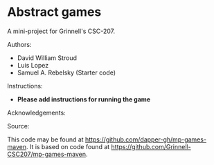 # Abstract games

A mini-project for Grinnell's CSC-207.

Authors:

* David William Stroud
* Luis Lopez
* Samuel A. Rebelsky (Starter code)

Instructions:

* **Please add instructions for running the game**

Acknowledgements:

Source:

This code may be found at <https://github.com/dapper-gh/mp-games-maven>.
It is based on code found at <https://github.com/Grinnell-CSC207/mp-games-maven>.
